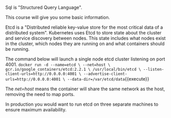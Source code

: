 Sql is "Structured Query Language".

This course will give you some basic information.



Etcd is a "Distributed reliable key-value store for the most critical data of a distributed system". Kubernetes uses Etcd to store state about the cluster and service discovery between nodes. This state includes what nodes exist in the cluster, which nodes they are running on and what containers should be running.

The command below will launch a single node etcd cluster listening on port 4001.
`
docker run -d --name=etcd \
    --net=host \
    gcr.io/google_containers/etcd:2.2.1 \
    /usr/local/bin/etcd \
    --listen-client-urls=http://0.0.0.0:4001 \
    --advertise-client-urls=http://0.0.0.0:4001 \
    --data-dir=/var/etcd/data
`{{execute}}

The _net=host_ means the container will share the same network as the host, removing the need to map ports.

In production you would want to run etcd on three separate machines to ensure maximum availability.
